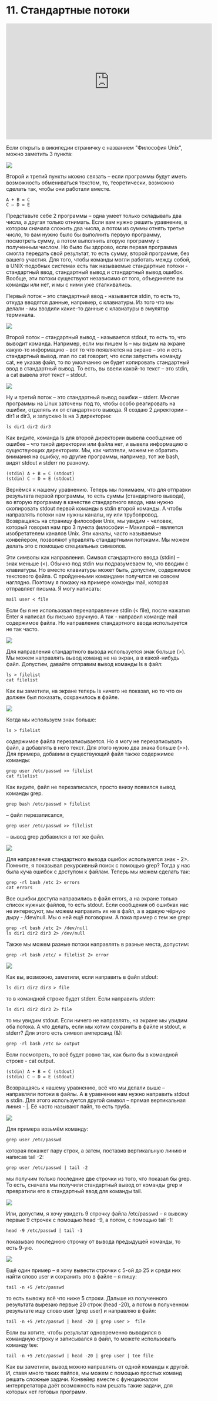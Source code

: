 # 11. Стандартные потоки

<iframe width='560' height='315' src="https://www.youtube.com/embed/ZVHx6zKXGc0" title='YouTube video player' frameborder='0' allow='accelerometer; autoplay; clipboard-write; encrypted-media; gyroscope; picture-in-picture' allowfullscreen></iframe>

Если открыть в википедии страничку с названием "Философия Unix", можно заметить 3 пункта:

![](images/philosophy.png)

Второй и третий пункты можно связать – если программы будут иметь возможность обмениваться текстом, то, теоретически, возможно сделать так, чтобы они работали вместе.

```
A + B = C
C – D = E
```

Представьте себе 2 программы – одна умеет только складывать два числа, а другая только отнимать. Если вам нужно решить уравнение, в котором сначала сложить два числа, а потом из суммы отнять третье число, то вам нужно было бы выполнить первую программу, посмотреть сумму, а потом выполнить вторую программу с полученным числом. Но было бы здорово, если первая программа смогла передать свой результат, то есть сумму, второй программе, без вашего участия. Для того, чтобы команды могли работать между собой, в UNIX-подобных системах есть так называемые стандартные потоки - стандартный ввод, стандартный вывод и стандартный вывод ошибок. Вообще, эти потоки существуют независимо от того, объединяете вы команды или нет, и мы с ними уже сталкивались.

Первый поток – это стандартный ввод - называется stdin, то есть то, откуда вводятся данные, например, c клавиатуры. Из того что мы делали - мы вводили какие-то данные с клавиатуры в эмулятор терминала.

![](images/stdout.png)

Второй поток – стандартный вывод - называется stdout, то есть то, что выводит команда. Например, если мы пишем ls – мы видим на экране какую-то информацию – вот то что появляется на экране – это и есть стандартный вывод. man по cat говорит, что если запустить команду cat, не указав файл, то по умолчанию он будет копировать стандартный ввод в стандартный вывод. То есть, вы ввели какой-то текст – это stdin, а cat вывела этот текст – stdout.

![](images/stderr.png)

Ну и третий поток – это стандартный вывод ошибки – stderr. Многие программы на Linux заточены под то, чтобы особо реагировать на ошибки, отделять их от стандартного вывода. Я создаю 2 директории – dir1 и dir3, и запускаю ls на 3 директории:

```
ls dir1 dir2 dir3
```

Как видите, команда ls для второй директории вывела сообщение об ошибке – что такой директории или файла нет, и вывела информацию о существующих директориях. Мы, как читатели, можем не обратить внимания на ошибку, но другие программы, например, тот же bash, видят stdout и stderr по разному.

```
(stdin) A + B = C (stdout)
(stdin) C – D = E (stdout)
```

Вернёмся к нашему уравнению. Теперь мы понимаем, что для отправки результата первой программы, то есть суммы (стандартного вывода), во вторую программу в качестве стандартного ввода, нам нужно скопировать stdout первой команды в stdin второй команды. А чтобы направлять потоки нам нужны каналы, ну или трубопровод. Возвращаясь на страницу философии Unix, мы увидим - человек, который говорил нам про 3 пункта философии – Макилрой – является изобретателем каналов Unix. Эти каналы, часто называемые конвейером,  позволяют управлять стандартными потоками. Мы можем делать это с помощью специальных символов.

Эти символы как направления. Символ стандартного ввода (stdin) – знак меньше (<).  Обычно под stdin мы подразумеваем то, что вводим с клавиатуры. Но вместо клавиатуры может быть, допустим, содержимое текстового файла. С пройденными командами получится не совсем наглядно. Поэтому я покажу на примере команды mail, которая отправляет письма. Я могу написать:

```
mail user < file
```

Если бы я не использовал перенаправление stdin (< file), после нажатия Enter я написал бы письмо вручную. А так - направил команде mail содержимое файла. Но направление стандартного ввода используется не так часто.

![](images/stdoutfile.png)

Для направления стандартного вывода используется знак больше (>). Мы можем направлять вывод команд не на экран, а в какой-нибудь файл. Допустим, давайте отправим вывод команды ls в файл:

```
ls > filelist
cat filelist
```

Как вы заметили, на экране теперь ls ничего не показал, но то что он должен был показать, сохранилось в файле.

![](images/stdout3.png)

Когда мы используем знак больше:

```
ls > filelist
```

cодержимое файла перезаписывается. Но я могу не перезаписывать файл, а добавлять в него текст. Для этого нужно два знака больше (>>). Для примера, добавим в существующий файл также содержимое команды:

```
grep user /etc/passwd >> filelist
cat filelist
```

Как видите, файл не перезаписался, просто внизу появился вывод команды grep. 

```
grep bash /etc/passwd > filelist
``` 

– файл перезаписался, 

```
grep user /etc/passwd >> filelist
```

– вывод grep добавился в тот же файл.

![](images/stderrtofile.png)

Для направления стандартного вывода ошибок используется знак - 2>. Помните, я показывал рекурсивный поиск с помощью grep? Тогда у нас была куча ошибок с доступом к файлам. Теперь мы можем сделать так:

```
grep -rl bash /etc 2> errors
cat errors
```

Все ошибки доступа  направились в файл errors, а на экране только список нужных файлов, то есть stdout. Если сообщения об ошибках нас не интересуют, мы можем направить их не в файл, а в эдакую чёрную дыру - /dev/null. Мы о ней ещё поговорим. А пока пример с тем же grep:

```
grep -rl bash /etc 2> /dev/null
ls dir1 dir2 dir3 2> /dev/null
```

Также мы можем разные потоки направлять в разные места, допустим:

```
grep -rl bash /etc/ > filelist 2> error
```

![](images/stdoutstderr.png)

Как вы, возможно, заметили, если направить в файл stdout:

```
ls dir1 dir2 dir3 > file
```

то в командной строке будет stderr. Если направить stderr:

```
ls dir1 dir2 dir3 2> file
```

то мы увидим stdout. Если ничего не направлять, на экране мы увидим оба потока. А что делать, если мы хотим сохранить в файле и stdout, и stderr? Для этого есть символ амперсанд (&):

```
grep -rl bash /etc &> output
```

Если посмотреть, то всё будет ровно так, как было бы в командной строке - cat output.

```
(stdin) A + B = C (stdout)
(stdin) C – D = E (stdout)
```

Возвращаясь к нашему уравнению, всё что мы делали выше – направляли потоки в файлы. А в уравнении нам нужно направить stdout в stdin. Для этого используется другой символ – прямая вертикальная линия - |. Её часто называют пайп, то есть труба.

![](images/pipe.png)

Для примера возьмём команду:

```
grep user /etc/passwd
```

которая покажет пару строк, а затем, поставив вертикальную линию и написав tail -2:

```
grep user /etc/passwd | tail -2
```

мы получим только последние две строчки из того, что показал бы grep. То есть, сначала мы получили стандартный вывод от команды grep и превратили его в стандартный ввод для команды tail.

![](images/headtail.png)

Или, допустим, я хочу увидеть 9 строчку файла /etc/passwd – я вывожу первые 9 строчек с помощью head -9, а потом, с помощью tail -1:

```
head -9 /etc/passwd | tail -1
```

показываю последнюю строчку от вывода предыдущей команды, то есть 9-ую.

![](images/tee.png)

Ещё один пример – я хочу вывести строчки с 5-ой до 25 и среди них найти слово user и сохранить это в файле – я пишу:

```
tail -n +5 /etc/passwd
```

то есть вывожу всё что ниже 5 строки. Дальше из полученного результата вырезаю первые 20 строк (head -20), а потом в полученном результате ищу слово user (grep user) и направляю в файл:

```
tail -n +5 /etc/passwd | head -20 | grep user >  file
```

Если вы хотите, чтобы результат одновременно выводился в командную строку и записывался в файл, то можете использовать команду tee:

```
tail -n +5 /etc/passwd | head -20 | grep user | tee file
```

Как вы заметили, вывод можно направлять от одной команды к другой. И, ставя много таких пайпов, мы можем с помощью простых команд решать сложные задачи.  Конвейер вместе с функционалом интерпретатора даёт возможность нам решать такие задачи, для которых нет готовых программ.
